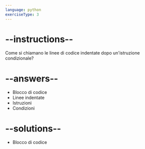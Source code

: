 ```yaml
---
language: python
exerciseType: 3
---
```


# --instructions--

Come si chiamano le linee di codice indentate dopo un'istruzione condizionale?

# --answers--

- Blocco di codice
- Linee indentate
- Istruzioni
- Condizioni

# --solutions--

- Blocco di codice
